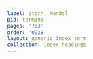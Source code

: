 ```yaml
---
label: Stern, Mandel
pid: term391
pages: '783'
order: '0928'
layout: generic_index_term
collection: index-headings
---
```

